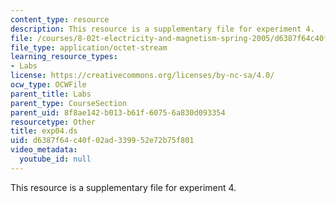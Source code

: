 ```yaml
---
content_type: resource
description: This resource is a supplementary file for experiment 4.
file: /courses/8-02t-electricity-and-magnetism-spring-2005/d6387f64c40f02ad339952e72b75f801_exp04.ds
file_type: application/octet-stream
learning_resource_types:
- Labs
license: https://creativecommons.org/licenses/by-nc-sa/4.0/
ocw_type: OCWFile
parent_title: Labs
parent_type: CourseSection
parent_uid: 8f8ae142-b013-b61f-6075-6a830d093354
resourcetype: Other
title: exp04.ds
uid: d6387f64-c40f-02ad-3399-52e72b75f801
video_metadata:
  youtube_id: null
---
```

This resource is a supplementary file for experiment 4.